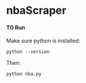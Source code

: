 # nbaScraper


#### TO Run

Make sure python is installed:


````
python --version
````

Then:
````
python nba.py 
````
